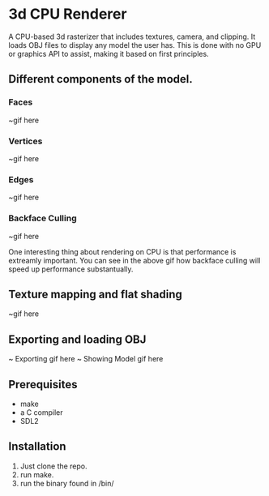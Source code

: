 # 3d CPU Renderer

A CPU-based 3d rasterizer that includes textures, camera, and clipping. It loads OBJ
files to display any model the user has. This is done with no GPU or graphics 
API to assist, making it based on first principles. 

## Different components of the model.

### Faces
~gif here

### Vertices
~gif here

### Edges
~gif here

### Backface Culling
~gif here

One interesting thing about rendering on CPU is that performance is extreamly 
important. You can see in the above gif how backface culling will speed up
performance substantually.

## Texture mapping and flat shading
~gif here

## Exporting and loading OBJ
~ Exporting gif here
~ Showing Model gif here

## Prerequisites
- make
- a C compiler
- SDL2

## Installation
1. Just clone the repo. 
2. run make.
3. run the binary found in /bin/

